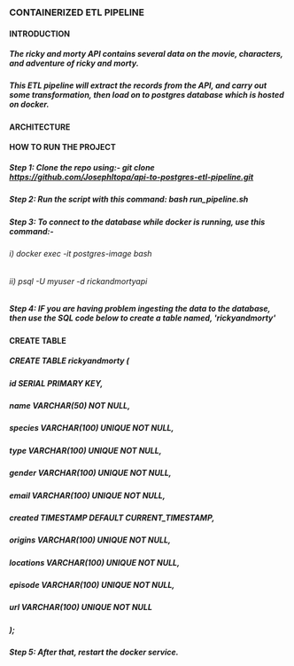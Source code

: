 ### CONTAINERIZED ETL PIPELINE
#### INTRODUCTION
##### The ricky and morty API contains several data on the movie, characters, and adventure of ricky and morty. 
##### This ETL pipeline will extract the records from the API, and carry out some transformation, then load on to postgres database which is hosted on docker.

#### ARCHITECTURE

#### HOW TO RUN THE PROJECT
##### Step 1: Clone the repo using:- git clone https://github.com/JosephItopa/api-to-postgres-etl-pipeline.git

##### Step 2: Run the script with this command: bash run_pipeline.sh

##### Step 3: To connect to the database while docker is running, use this command:- 
###### i) docker exec -it postgres-image bash
###### ii) psql -U myuser -d rickandmortyapi

##### Step 4: IF you are having problem ingesting the data to the database, then use the SQL code below to create a table named, 'rickyandmorty'
#### CREATE TABLE
##### CREATE TABLE rickyandmorty (
#####   id SERIAL PRIMARY KEY,
#####   name VARCHAR(50) NOT NULL,
#####   species VARCHAR(100) UNIQUE NOT NULL,
#####   type VARCHAR(100) UNIQUE NOT NULL,
#####   gender VARCHAR(100) UNIQUE NOT NULL,
#####   email VARCHAR(100) UNIQUE NOT NULL,
#####   created TIMESTAMP DEFAULT CURRENT_TIMESTAMP,
#####   origins VARCHAR(100) UNIQUE NOT NULL,
#####   locations VARCHAR(100) UNIQUE NOT NULL,
#####   episode VARCHAR(100) UNIQUE NOT NULL,
#####   url VARCHAR(100) UNIQUE NOT NULL
#####   );

##### Step 5: After that, restart the docker service. 